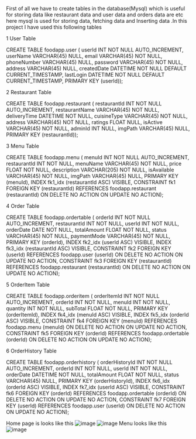 First of all we have to create tables in the database(Mysql) which is useful for storing data like restaurant data and user data and 
orders data are etc here mysql is used for storing data, fetching data and Inserting data .In this project I have used this following tables


1 User Table

  CREATE TABLE foodapp.user (
  userId INT NOT NULL AUTO_INCREMENT,
  userName VARCHAR(45) NULL,
  email VARCHAR(45) NOT NULL,
  phoneNumber VARCHAR(45) NULL,
  password VARCHAR(45) NOT NULL,
  address VARCHAR(45) NULL,
  createdDate DATETIME NOT NULL DEFAULT CURRENT_TIMESTAMP,
  lastLogin DATETIME NOT NULL DEFAULT CURRENT_TIMESTAMP,
  PRIMARY KEY (userId));

2 Restaurant Table

CREATE TABLE foodapp.restaurant (
  restaurantId INT NOT NULL AUTO_INCREMENT,
  restaurantName VARCHAR(45) NOT NULL,
  deliveryTime DATETIME NOT NULL,
  cuisineType VARCHAR(45) NOT NULL,
  address VARCHAR(45) NOT NULL,
  ratings FLOAT NULL,
  isActive VARCHAR(45) NOT NULL,
  adminId INT NULL,
  imgPath VARCHAR(45) NULL,
  PRIMARY KEY (restaurantId));

3  Menu Table

CREATE TABLE foodapp.menu (
  menuId INT NOT NULL AUTO_INCREMENT,
  restaurantId INT NOT NULL,
  menuName VARCHAR(45) NOT NULL,
  price FLOAT NOT NULL,
  description VARCHAR(205) NOT NULL,
  isAvailable VARCHAR(45) NOT NULL,
  imgPath VARCHAR(45) NULL,
  PRIMARY KEY (menuId),
  INDEX fk1_idx (restaurantId ASC) VISIBLE,
  CONSTRAINT fk1
    FOREIGN KEY (restaurantId)
    REFERENCES foodapp.restaurant (restaurantId)
    ON DELETE NO ACTION
    ON UPDATE NO ACTION);

4 Order Table

CREATE TABLE foodapp.ordertable (
  orderId INT NOT NULL AUTO_INCREMENT,
  restaurantId INT NOT NULL,
  userId INT NOT NULL,
  orderDate DATE NOT NULL,
  totalAmount FLOAT NOT NULL,
  status VARCHAR(45) NOT NULL,
  paymentMode VARCHAR(45) NOT NULL,
  PRIMARY KEY (orderId),
  INDEX fk2_idx (userId ASC) VISIBLE,
  INDEX fk3_idx (restaurantId ASC) VISIBLE,
  CONSTRAINT fk2
    FOREIGN KEY (userId)
    REFERENCES foodapp.user (userId)
    ON DELETE NO ACTION
    ON UPDATE NO ACTION,
  CONSTRAINT fk3
    FOREIGN KEY (restaurantId)
    REFERENCES foodapp.restaurant (restaurantId)
    ON DELETE NO ACTION
    ON UPDATE NO ACTION);

5 OrderItem Table

CREATE TABLE foodapp.orderitem (
  orderItemId INT NOT NULL AUTO_INCREMENT,
  orderId INT NOT NULL,
  menuId INT NOT NULL,
  quantity INT NOT NULL,
  subTotal FLOAT NOT NULL,
  PRIMARY KEY (orderItemId),
  INDEX fk4_idx (menuId ASC) VISIBLE,
  INDEX fk5_idx (orderId ASC) VISIBLE,
  CONSTRAINT fk4
    FOREIGN KEY (menuId)
    REFERENCES foodapp.menu (menuId)
    ON DELETE NO ACTION
    ON UPDATE NO ACTION,
  CONSTRAINT fk5
    FOREIGN KEY (orderId)
    REFERENCES foodapp.ordertable (orderId)
    ON DELETE NO ACTION
    ON UPDATE NO ACTION);

6 OrderHistory Table

CREATE TABLE foodapp.orderhistory (
  orderHistoryId INT NOT NULL AUTO_INCREMENT,
  orderId INT NOT NULL,
  userId INT NOT NULL,
  orderDate DATETIME NOT NULL,
  totalAmount FLOAT NOT NULL,
  status VARCHAR(45) NULL,
  PRIMARY KEY (orderHistoryId),
  INDEX fk6_idx (orderId ASC) VISIBLE,
  INDEX fk7_idx (userId ASC) VISIBLE,
  CONSTRAINT fk6
    FOREIGN KEY (orderId)
    REFERENCES foodapp.ordertable (orderId)
    ON DELETE NO ACTION
    ON UPDATE NO ACTION,
  CONSTRAINT fk7
    FOREIGN KEY (userId)
    REFERENCES foodapp.user (userId)
    ON DELETE NO ACTION
    ON UPDATE NO ACTION);
    
 Home page is looks like this 
![image](https://github.com/user-attachments/assets/1fc7c4eb-8246-47b2-b974-2c45d1e81d5b)
![image](https://github.com/user-attachments/assets/dc846792-2c42-4937-8491-5f420a85f637)
 Menu looks like this  
![image](https://github.com/user-attachments/assets/2ddbc77e-65fd-4d9e-a967-1faaddd5b977)
